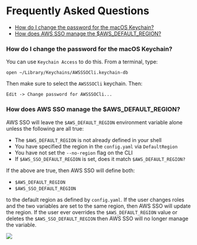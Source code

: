 # Frequently Asked Questions

 * [How do I change the password for the macOS Keychain?](#how-do-i-change-the-password-for-the-macos-keychain)
 * [How does AWS SSO manage the $AWS\_DEFAULT\_REGION?](#how-does-aws-sso-manage-the-aws_default_region)

### How do I change the password for the macOS Keychain?

You can use `Keychain Access` to do this.  From a terminal, type:

`open ~/Library/Keychains/AWSSSOCli.keychain-db`

Then make sure to select the `AWSSSOCli` keychain.  Then:

`Edit -> Change password for AWSSSOCli...`

### How does AWS SSO manage the $AWS_DEFAULT_REGION?

AWS SSO will leave the `$AWS_DEFAULT_REGION` environment variable alone
unless the following are all true:

 * The `$AWS_DEFAULT_REGION` is not already defined in your shell
 * You have specified the region in the `config.yaml` via `DefaultRegion`
 * You have not set the `--no-region` flag on the CLI
 * If `$AWS_SSO_DEFAULT_REGION` is set, does it match `$AWS_DEFAULT_REGION?`

If the above are true, then AWS SSO will define both:

 * `$AWS_DEFAULT_REGION`
 * `$AWS_SSO_DEFAULT_REGION`

to the default region as defined by `config.yaml`.  If the user changes
roles and the two variables are set to the same region, then AWS SSO will 
update the region.   If the user ever overrides the `$AWS_DEFAULT_REGION`
value or deletes the `$AWS_SSO_DEFAULT_REGION` then AWS SSO will no longer
manage the variable.

<!-- https://github.com/synfinatic/aws-sso-cli/issues/166 -->
![](https://user-images.githubusercontent.com/1075352/143502947-1465f68f-0ef5-4de7-a997-ea716facc637.png)
